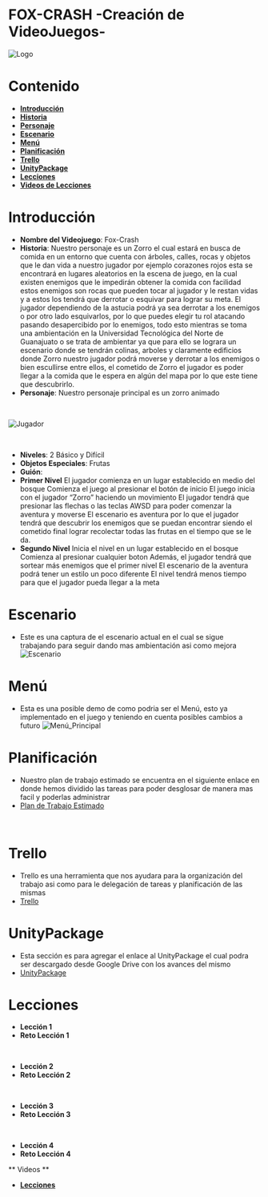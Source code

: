 # FOX-CRASH -Creación de VideoJuegos-
![Logo](https://i.ibb.co/RcnWgsx/8e098d58-742a-4155-866c-9916d7a0d323.jpg)
# Contenido
* [**Introducción**](#introducción)
* [**Historia**](**Historia**)
* [**Personaje**](**Personaje**)
* [**Escenario**](#escenario)
* [**Menú**](#menú)
* [**Planificación**](#planificación)
* [**Trello**](#trello)
* [**UnityPackage**](#unitypackage)
* [**Lecciones**](#lecciones)
* [**Videos de Lecciones**](#videos)


# Introducción
- **Nombre del Videojuego**: Fox-Crash
- **Historia**: Nuestro personaje es un Zorro el cual estará en busca de comida en un entorno que cuenta
con árboles, calles, rocas y objetos que le dan vida a nuestro jugador por ejemplo corazones rojos esta
se encontrará en lugares aleatorios en la escena de juego, en la cual existen enemigos que le impedirán
obtener la comida con facilidad estos enemigos son rocas que pueden tocar al jugador y le restan vidas
y a estos los tendrá que derrotar o esquivar para lograr su meta.
El jugador dependiendo de la astucia podrá ya sea derrotar a los enemigos o por otro lado esquivarlos,
por lo que puedes elegir tu rol atacando pasando desapercibido por lo enemigos, todo esto mientras se
toma una ambientación en la Universidad Tecnológica del Norte de Guanajuato o se trata de ambientar
ya que para ello se lograra un escenario donde se tendrán colinas, arboles y claramente edificios donde
Zorro nuestro jugador podrá moverse y derrotar a los enemigos o bien escullirse entre ellos, el cometido
de Zorro el jugador es poder llegar a la comida que le espera en algún del mapa por lo que este tiene
que descubrirlo.
- **Personaje**: Nuestro personaje principal es un zorro animado

<br>
  
![Jugador](https://i.ibb.co/7jPxfS7/Player.png)

<br>

- **Niveles**: 2 Básico y Difícil
- **Objetos Especiales**: Frutas
- **Guión**:
-   **Primer Nivel**
El jugador comienza en un lugar establecido en medio del bosque
Comienza el juego al presionar el botón de inicio
El juego inicia con el jugador “Zorro” haciendo un movimiento
El jugador tendrá que presionar las flechas o las teclas AWSD para poder comenzar la aventura y moverse
El escenario es aventura por lo que el jugador tendrá que descubrir los enemigos que se
puedan encontrar siendo el cometido final lograr recolectar todas las frutas en el tiempo que se le da.
-    **Segundo Nivel**
Inicia el nivel en un lugar establecido en el bosque
Comienza al presionar cualquier boton
Además, el jugador tendrá que sortear más enemigos que el primer nivel
El escenario de la aventura podrá tener un estilo un poco diferente
El nivel tendrá menos tiempo para que el jugador pueda llegar a la meta

# Escenario
- Este es una captura de el escenario actual en el cual se sigue trabajando para seguir dando mas ambientación asi como mejora
![Escenario](https://i.ibb.co/qMxtLgz/Demoterreno.png)

# Menú
- Esta es una posible demo de como podria ser el Menú, esto ya implementado en el juego y teniendo en cuenta posibles cambios a futuro 
![Menú_Principal](https://i.ibb.co/DGF36Gb/Menu.png)

# Planificación
- Nuestro plan de trabajo estimado se encuentra en el siguiente enlace en donde hemos dividido las tareas para poder desglosar de manera mas facil y poderlas administrar
- [Plan de Trabajo Estimado](https://www.canva.com/design/DAFu7rthFQE/view)
<br>

# Trello
- Trello es una herramienta que nos ayudara para la organización del trabajo asi como para le delegación de tareas y planificación de las mismas
- [Trello](https://trello.com/b/LgZr0uko/fox-crash)

# UnityPackage
- Esta sección es para agregar el enlace al UnityPackage el cual podra ser descargado desde Google Drive con los avances del mismo
- [UnityPackage](https://drive.google.com/drive/folders/1dGeBjznAWVHw4ZV5bpkoQjePxFYYGt-I?usp=sharing)
  
# Lecciones
- **Lección 1**
- **Reto Lección 1**


<br>

- **Lección 2**
- **Reto Lección 2**


<br>

- **Lección 3**
- **Reto Lección 3**


<br>

- **Lección 4**
- **Reto Lección 4**

** Videos **
- [**Lecciones**](https://drive.google.com/drive/u/0/folders/16Q7i-OnByJOQ39_Lx62NIJJRhMznb1BQ)



